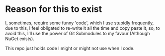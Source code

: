 # Reason for this to exist

I, sometimes, require some funny 'code', which I use stupidly frequently, due to this, I feel obligated to re-write it all the time and copy paste it,
so, to avoid this, I'll use the power of Git Submodules to my favour (Although NuGet exists).

This repo just holds code I might or might not use when I code.
